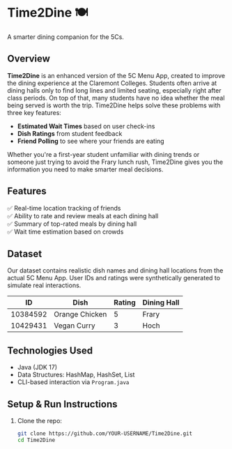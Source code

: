 # Time2Dine 🍽️

A smarter dining companion for the 5Cs.

## Overview

**Time2Dine** is an enhanced version of the 5C Menu App, created to improve the dining experience at the Claremont Colleges. Students often arrive at dining halls only to find long lines and limited seating, especially right after class periods. On top of that, many students have no idea whether the meal being served is worth the trip. Time2Dine helps solve these problems with three key features:

- **Estimated Wait Times** based on user check-ins
- **Dish Ratings** from student feedback
- **Friend Polling** to see where your friends are eating

Whether you're a first-year student unfamiliar with dining trends or someone just trying to avoid the Frary lunch rush, Time2Dine gives you the information you need to make smarter meal decisions.

## Features

✅ Real-time location tracking of friends  
✅ Ability to rate and review meals at each dining hall  
✅ Summary of top-rated meals by dining hall  
✅ Wait time estimation based on crowds  

## Dataset

Our dataset contains realistic dish names and dining hall locations from the actual 5C Menu App. User IDs and ratings were synthetically generated to simulate real interactions.

| ID        | Dish           | Rating | Dining Hall |
|-----------|----------------|--------|--------------|
| 10384592  | Orange Chicken | 5      | Frary        |
| 10429431  | Vegan Curry    | 3      | Hoch         |

## Technologies Used

- Java (JDK 17)
- Data Structures: HashMap, HashSet, List
- CLI-based interaction via `Program.java`

## Setup & Run Instructions

1. Clone the repo:
   ```bash
   git clone https://github.com/YOUR-USERNAME/Time2Dine.git
   cd Time2Dine
